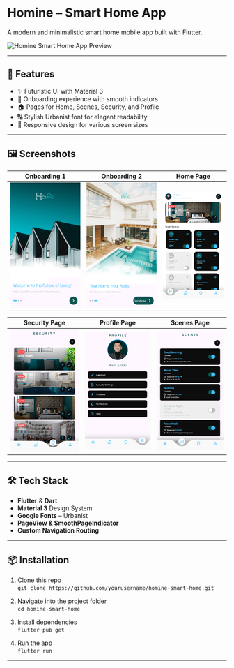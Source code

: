 # Homine – Smart Home App

A modern and minimalistic smart home mobile app built with Flutter.

![Homine Smart Home App Preview](assets/screenshots/preview.png)

---

## 🚀 Features

- ✨ Futuristic UI with Material 3
- 🎯 Onboarding experience with smooth indicators
- 🏠 Pages for Home, Scenes, Security, and Profile
- 🔠 Stylish Urbanist font for elegant readability
- 📱 Responsive design for various screen sizes

---

## 🖼️ Screenshots

| Onboarding 1 | Onboarding 2 | Home Page |
|--------------|--------------|-----------|
| <img src="assets/screenshots/onboarding1.png" width="250"/> | <img src="assets/screenshots/onboarding2.png" width="250"/> | <img src="assets/screenshots/smart-home.png" width="250"/> |

| Security Page | Profile Page | Scenes Page |
|---------------|--------------|--------------|
| <img src="assets/screenshots/security.png" width="250"/> | <img src="assets/screenshots/profile.png" width="250"/> | <img src="assets/screenshots/scenes.png" width="250"/> |




---

## 🛠️ Tech Stack

- **Flutter** & **Dart**
- **Material 3** Design System
- **Google Fonts** – Urbanist
- **PageView & SmoothPageIndicator**
- **Custom Navigation Routing**

---

## 📦 Installation

1. Clone this repo  
   `git clone https://github.com/yourusername/homine-smart-home.git`

2. Navigate into the project folder  
   `cd homine-smart-home`

3. Install dependencies  
   `flutter pub get`

4. Run the app  
   `flutter run`

---


